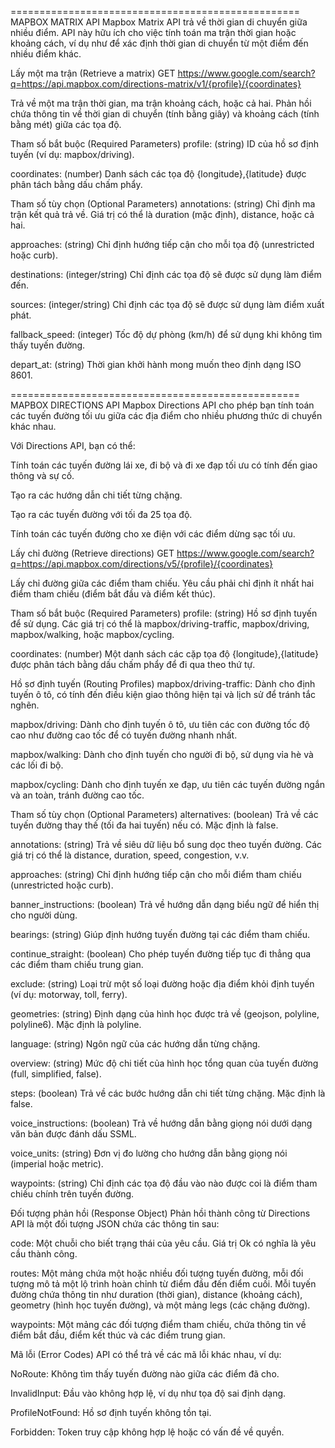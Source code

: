 ================================================== MAPBOX MATRIX API
Mapbox Matrix API trả về thời gian di chuyển giữa nhiều điểm. API này hữu ích cho việc tính toán ma trận thời gian hoặc khoảng cách, ví dụ như để xác định thời gian di chuyển từ một điểm đến nhiều điểm khác.

Lấy một ma trận (Retrieve a matrix)
GET https://www.google.com/search?q=https://api.mapbox.com/directions-matrix/v1/{profile}/{coordinates}

Trả về một ma trận thời gian, ma trận khoảng cách, hoặc cả hai. Phản hồi chứa thông tin về thời gian di chuyển (tính bằng giây) và khoảng cách (tính bằng mét) giữa các tọa độ.

Tham số bắt buộc (Required Parameters)
profile: (string) ID của hồ sơ định tuyến (ví dụ: mapbox/driving).

coordinates: (number) Danh sách các tọa độ {longitude},{latitude} được phân tách bằng dấu chấm phẩy.

Tham số tùy chọn (Optional Parameters)
annotations: (string) Chỉ định ma trận kết quả trả về. Giá trị có thể là duration (mặc định), distance, hoặc cả hai.

approaches: (string) Chỉ định hướng tiếp cận cho mỗi tọa độ (unrestricted hoặc curb).

destinations: (integer/string) Chỉ định các tọa độ sẽ được sử dụng làm điểm đến.

sources: (integer/string) Chỉ định các tọa độ sẽ được sử dụng làm điểm xuất phát.

fallback_speed: (integer) Tốc độ dự phòng (km/h) để sử dụng khi không tìm thấy tuyến đường.

depart_at: (string) Thời gian khởi hành mong muốn theo định dạng ISO 8601.

================================================== MAPBOX DIRECTIONS API
Mapbox Directions API cho phép bạn tính toán các tuyến đường tối ưu giữa các địa điểm cho nhiều phương thức di chuyển khác nhau.

Với Directions API, bạn có thể:

Tính toán các tuyến đường lái xe, đi bộ và đi xe đạp tối ưu có tính đến giao thông và sự cố.

Tạo ra các hướng dẫn chi tiết từng chặng.

Tạo ra các tuyến đường với tối đa 25 tọa độ.

Tính toán các tuyến đường cho xe điện với các điểm dừng sạc tối ưu.

Lấy chỉ đường (Retrieve directions)
GET https://www.google.com/search?q=https://api.mapbox.com/directions/v5/{profile}/{coordinates}

Lấy chỉ đường giữa các điểm tham chiếu. Yêu cầu phải chỉ định ít nhất hai điểm tham chiếu (điểm bắt đầu và điểm kết thúc).

Tham số bắt buộc (Required Parameters)
profile: (string) Hồ sơ định tuyến để sử dụng. Các giá trị có thể là mapbox/driving-traffic, mapbox/driving, mapbox/walking, hoặc mapbox/cycling.

coordinates: (number) Một danh sách các cặp tọa độ {longitude},{latitude} được phân tách bằng dấu chấm phẩy để đi qua theo thứ tự.

Hồ sơ định tuyến (Routing Profiles)
mapbox/driving-traffic: Dành cho định tuyến ô tô, có tính đến điều kiện giao thông hiện tại và lịch sử để tránh tắc nghẽn.

mapbox/driving: Dành cho định tuyến ô tô, ưu tiên các con đường tốc độ cao như đường cao tốc để có tuyến đường nhanh nhất.

mapbox/walking: Dành cho định tuyến cho người đi bộ, sử dụng vỉa hè và các lối đi bộ.

mapbox/cycling: Dành cho định tuyến xe đạp, ưu tiên các tuyến đường ngắn và an toàn, tránh đường cao tốc.

Tham số tùy chọn (Optional Parameters)
alternatives: (boolean) Trả về các tuyến đường thay thế (tối đa hai tuyến) nếu có. Mặc định là false.

annotations: (string) Trả về siêu dữ liệu bổ sung dọc theo tuyến đường. Các giá trị có thể là distance, duration, speed, congestion, v.v.

approaches: (string) Chỉ định hướng tiếp cận cho mỗi điểm tham chiếu (unrestricted hoặc curb).

banner_instructions: (boolean) Trả về hướng dẫn dạng biểu ngữ để hiển thị cho người dùng.

bearings: (string) Giúp định hướng tuyến đường tại các điểm tham chiếu.

continue_straight: (boolean) Cho phép tuyến đường tiếp tục đi thẳng qua các điểm tham chiếu trung gian.

exclude: (string) Loại trừ một số loại đường hoặc địa điểm khỏi định tuyến (ví dụ: motorway, toll, ferry).

geometries: (string) Định dạng của hình học được trả về (geojson, polyline, polyline6). Mặc định là polyline.

language: (string) Ngôn ngữ của các hướng dẫn từng chặng.

overview: (string) Mức độ chi tiết của hình học tổng quan của tuyến đường (full, simplified, false).

steps: (boolean) Trả về các bước hướng dẫn chi tiết từng chặng. Mặc định là false.

voice_instructions: (boolean) Trả về hướng dẫn bằng giọng nói dưới dạng văn bản được đánh dấu SSML.

voice_units: (string) Đơn vị đo lường cho hướng dẫn bằng giọng nói (imperial hoặc metric).

waypoints: (string) Chỉ định các tọa độ đầu vào nào được coi là điểm tham chiếu chính trên tuyến đường.

Đối tượng phản hồi (Response Object)
Phản hồi thành công từ Directions API là một đối tượng JSON chứa các thông tin sau:

code: Một chuỗi cho biết trạng thái của yêu cầu. Giá trị Ok có nghĩa là yêu cầu thành công.

routes: Một mảng chứa một hoặc nhiều đối tượng tuyến đường, mỗi đối tượng mô tả một lộ trình hoàn chỉnh từ điểm đầu đến điểm cuối. Mỗi tuyến đường chứa thông tin như duration (thời gian), distance (khoảng cách), geometry (hình học tuyến đường), và một mảng legs (các chặng đường).

waypoints: Một mảng các đối tượng điểm tham chiếu, chứa thông tin về điểm bắt đầu, điểm kết thúc và các điểm trung gian.

Mã lỗi (Error Codes)
API có thể trả về các mã lỗi khác nhau, ví dụ:

NoRoute: Không tìm thấy tuyến đường nào giữa các điểm đã cho.

InvalidInput: Đầu vào không hợp lệ, ví dụ như tọa độ sai định dạng.

ProfileNotFound: Hồ sơ định tuyến không tồn tại.

Forbidden: Token truy cập không hợp lệ hoặc có vấn đề về quyền.